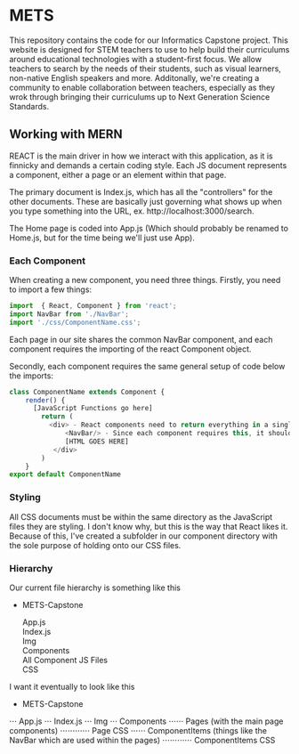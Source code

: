 # METS 

This repository contains the code for our Informatics Capstone project. This website is designed for STEM teachers to use to help build their curriculums around educational technologies with a student-first focus. We allow teachers to search by the needs of their students, such as visual learners, non-native English speakers and more. Additonally, we're creating a community to enable collaboration between teachers, especially as they wrok through bringing their curriculums up to Next Generation Science Standards. 

## Working with MERN

REACT is the main driver in how we interact with this application, as it is finnicky and demands a certain coding style. Each JS document represents a component, either a page or an element within that page. 

The primary document is Index.js, which has all the "controllers" for the other documents. These are basically just governing what shows up when you type something into the URL, ex. http://localhost:3000/search. 

The Home page is coded into App.js (Which should probably be renamed to Home.js, but for the time being we'll just use App). 

### Each Component ###

When creating a new component, you need three things. Firstly, you need to import a few things: 
```javascript
import  { React, Component } from 'react';
import NavBar from './NavBar';
import './css/ComponentName.css';
```

Each page in our site shares the common NavBar component, and each component requires the importing of the react Component object. 

Secondly, each component requires the same general setup of code below the imports: 
```javascript
class ComponentName extends Component {
    render() {
      [JavaScript Functions go here]
        return (
          <div> - React components need to return everything in a single wrapper tag, usually given a custom class for formatting. 
              <NavBar/> - Since each component requires this, it should almost always go at the top
              [HTML GOES HERE]
           </div>
        )
    }
export default ComponentName
```

### Styling ###
All CSS documents must be within the same directory as the JavaScript files they are styling. I don't know why, but this is the way that React likes it. Because of this, I've created a subfolder in our component directory with the sole purpose of holding onto our CSS files. 

### Hierarchy ###
Our current file hierarchy is something like this 

* METS-Capstone

   App.js   
   Index.js   
   Img   
   Components    
      All Component JS Files   
      CSS   

I want it eventually to look like this 
* METS-Capstone

⋅⋅⋅ App.js
⋅⋅⋅ Index.js
⋅⋅⋅ Img
⋅⋅⋅ Components 
⋅⋅⋅⋅⋅⋅ Pages (with the main page components) 
⋅⋅⋅⋅⋅⋅⋅⋅⋅⋅⋅⋅ Page CSS
⋅⋅⋅⋅⋅⋅ ComponentItems (things like the NavBar which are used within the pages) 
⋅⋅⋅⋅⋅⋅⋅⋅⋅⋅⋅⋅ ComponentItems CSS
